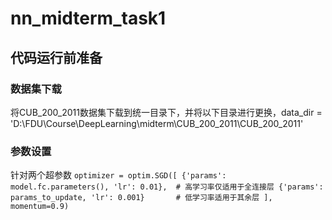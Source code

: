 # nn_midterm_task1

## 代码运行前准备
### 数据集下载
将CUB_200_2011数据集下载到统一目录下，并将以下目录进行更换，data_dir = 'D:\FDU\Course\DeepLearning\midterm\CUB_200_2011\CUB_200_2011'

### 参数设置
针对两个超参数
`optimizer = optim.SGD([
    {'params': model.fc.parameters(), 'lr': 0.01},  # 高学习率仅适用于全连接层
    {'params': params_to_update, 'lr': 0.001}       # 低学习率适用于其余层
], momentum=0.9)`
